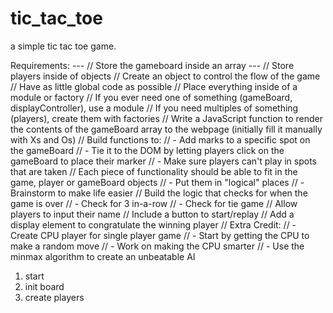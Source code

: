 # tic_tac_toe
a simple tic tac toe game.

Requirements:
--- // Store the gameboard inside an array
--- // Store players inside of objects
// Create an object to control the flow of the game
// Have as little global code as possible
// Place everything inside of a module or factory
// If you ever need one of something (gameBoard, displayController), use a module
// If you need multiples of something (players), create them with factories
// Write a JavaScript function to render the contents of the gameBoard array to the webpage (initially fill it manually with Xs and Os)
// Build functions to:
//  - Add marks to a specific spot on the gameBoard
//  - Tie it to the DOM by letting players click on the gameBoard to place their marker
//  - Make sure players can't play in spots that are taken
// Each piece of functionality should be able to fit in the game, player or gameBoard objects
//  - Put them in "logical" places
//  - Brainstorm to make life easier
// Build the logic that checks for when the game is over
//  - Check for 3 in-a-row
//  - Check for tie game
// Allow players to input their name
// Include a button to start/replay
// Add a display element to congratulate the winning player
// Extra Credit:
//  - Create CPU player for single player game
//  - Start by getting the CPU to make a random move
//  - Work on making the CPU smarter
//  - Use the minmax algorithm to create an unbeatable AI

1. start
2. init board
3. create players
